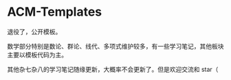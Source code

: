 # ACM-Templates

退役了，公开模板。

数学部分特别是数论、群论、线代、多项式维护较多，有一些学习笔记，其他板块主要以模板代码为主。

其他杂七杂八的学习笔记随缘更新，大概率不会更新了。但是欢迎交流和 star（
